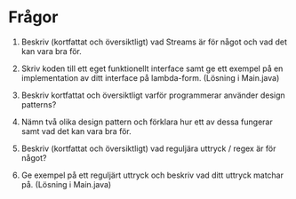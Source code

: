 <h1>Frågor</h1>

1. Beskriv (kortfattat och översiktligt) vad Streams är för något och vad det kan vara bra för.


2. Skriv koden till ett eget funktionellt interface samt ge ett exempel på en implementation av ditt interface på lambda-form. (Lösning i Main.java)


3. Beskriv kortfattat och översiktligt varför programmerar använder design patterns?


4. Nämn två olika design pattern och förklara hur ett av dessa fungerar samt vad det kan vara bra för.


5. Beskriv (kortfattat och översiktligt) vad reguljära uttryck / regex är för något?


6. Ge exempel på ett reguljärt uttryck och beskriv vad ditt uttryck matchar på. (Lösning i Main.java)